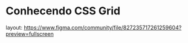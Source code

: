 # Conhecendo CSS Grid
layout: https://www.figma.com/community/file/827235717261259604?preview=fullscreen
